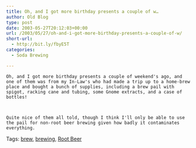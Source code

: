 ```yaml
---
title: Oh, and I got more birthday presents a couple of w…
author: Old Blog
type: post
date: 2003-05-27T20:12:03+00:00
url: /2003/05/27/oh-and-i-got-more-birthday-presents-a-couple-of-w/
short-url:
  - http://bit.ly/fbyE5T
categories:
  - Soda Brewing

---
```

<div class='microid-http+http:sha1:39785391185d9b2b5304badad1ac71fbfac3bbb8'>
  
    Oh, and I got more birthday presents a couple of weekend's ago, and one of them was from my In-Law's who had made a trip up to a home-brew place and bought a bunch of supplies, including a brew pail with spigot, racking cane and tubing, some Gnome extracts, and a case of bottles!
  
  
  
    Quite nice of them all told, though I think I'll only be able to use the pail for non-root beer brewing given how badly it contaminates everything.
  
</div>

<div class="st-post-tags">
  Tags: <a href="http://www.cavort.org/tag/brew/" title="brew" rel="tag">brew</a>, <a href="http://www.cavort.org/tag/brewing/" title="brewing" rel="tag">brewing</a>, <a href="http://www.cavort.org/tag/root-beer/" title="Root Beer" rel="tag">Root Beer</a><br />
</div>